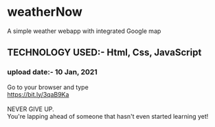 # weatherNow
 A simple weather webapp with integrated Google map<br>
## TECHNOLOGY USED:- Html, Css, JavaScript
### upload date:- 10 Jan, 2021
Go to your browser and type<br>
https://bit.ly/3qaB9Ka<br>
<br>
NEVER GIVE UP.<br>
You're lapping ahead of someone that hasn't even started learning yet!
